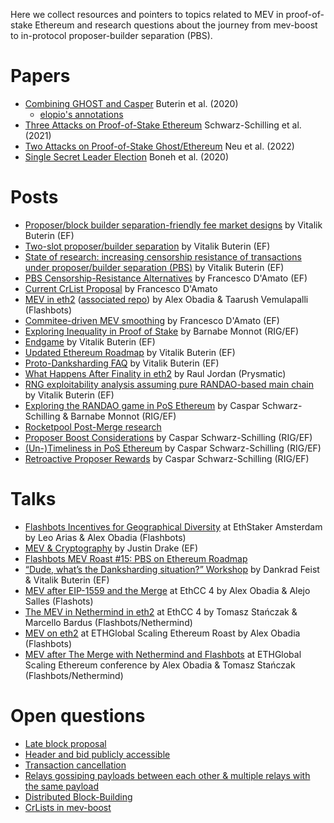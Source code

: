 Here we collect resources and pointers to topics related to MEV in proof-of-stake Ethereum and research questions about the journey from mev-boost to in-protocol proposer-builder separation (PBS).

# Papers

- [Combining GHOST and Casper](https://arxiv.org/abs/2003.03052) Buterin et al. (2020)
  - [elopio's annotations](https://elopio.keybase.pub/papers/2020-combining_ghost_and_casper.pdf) 
- [Three Attacks on Proof-of-Stake Ethereum](https://arxiv.org/abs/2110.10086) Schwarz-Schilling et al. (2021)
- [Two Attacks on Proof-of-Stake Ghost/Ethereum](https://arxiv.org/abs/2203.01315) Neu et al. (2022)
- [Single Secret Leader Election](https://eprint.iacr.org/2020/025.pdf) Boneh et al. (2020)

# Posts
- [Proposer/block builder separation-friendly fee market designs](https://ethresear.ch/t/proposer-block-builder-separation-friendly-fee-market-designs/9725) by Vitalik Buterin (EF)
- [Two-slot proposer/builder separation](https://ethresear.ch/t/two-slot-proposer-builder-separation/10980) by Vitalik Buterin (EF)
- [State of research: increasing censorship resistance of transactions under proposer/builder separation (PBS)](https://notes.ethereum.org/@vbuterin/pbs_censorship_resistance) by Vitalik Buterin (EF)
- [PBS Censorship-Resistance Alternatives](https://notes.ethereum.org/@fradamt/H1TsYRfJc) by Francesco D'Amato (EF)
- [Current CrList Proposal](https://notes.ethereum.org/@fradamt/H1ZqdtrBF) by Francesco D'Amato
- [MEV in eth2](https://writings.flashbots.net/research/mev-eth2/) ([associated repo](https://github.com/flashbots/eth2-research)) by Alex Obadia & Taarush Vemulapalli (Flashbots)
- [Commitee-driven MEV smoothing](https://ethresear.ch/t/committee-driven-mev-smoothing/10408) by Francesco D'Amato (EF)
- [Exploring Inequality in Proof of Stake](https://ethereum.github.io/beaconrunner/notebooks/naiveurn.html) by Barnabe Monnot (RIG/EF)
- [Endgame](https://vitalik.ca/general/2021/12/06/endgame.html) by Vitalik Buterin (EF)
- [Updated Ethereum Roadmap](https://twitter.com/VitalikButerin/status/1466411377107558402?s=20) by Vitalik Buterin (EF)
- [Proto-Danksharding FAQ](https://notes.ethereum.org/@vbuterin/proto_danksharding_faq) by Vitalik Buterin (EF)
- [What Happens After Finality in eth2](https://hackmd.io/@prysmaticlabs/finality) by Raul Jordan (Prysmatic)
- [RNG exploitability analysis assuming pure RANDAO-based main chain](https://ethresear.ch/t/rng-exploitability-analysis-assuming-pure-randao-based-main-chain/1825) by Vitalik Buterin (EF)
- [Exploring the RANDAO game in PoS Ethereum](https://ethereum.github.io/beaconrunner/notebooks/randao/randao.html) by Caspar Schwarz-Schilling & Barnabe Monnot (RIG/EF)
- [Rocketpool Post-Merge research](https://github.com/rocket-pool/rocketpool-research/tree/master/Post%20Merge)
- [Proposer Boost Considerations](https://notes.ethereum.org/@casparschwa/H1T0k7b85) by Caspar Schwarz-Schilling (RIG/EF)
- [(Un-)Timeliness in PoS Ethereum](https://notes.ethereum.org/@casparschwa/ByHu1XZUq) by Caspar Schwarz-Schilling (RIG/EF)
- [Retroactive Proposer Rewards](https://notes.ethereum.org/@casparschwa/S1vcyXZL9) by Caspar Schwarz-Schilling (RIG/EF)


# Talks
* [Flashbots Incentives for Geographical Diversity](https://youtu.be/GJwS7VF40wk?t=23285) at EthStaker Amsterdam by Leo Arias & Alex Obadia (Flashbots)
* [MEV & Cryptography](https://youtu.be/jLHf6yw7b5Y) by Justin Drake (EF)
* [Flashbots MEV Roast #15: PBS on Ethereum Roadmap](https://youtu.be/8mcm-jT2nq4)
* [“Dude, what’s the Danksharding situation?” Workshop](https://youtu.be/e9oudTr5BE4) by Dankrad Feist & Vitalik Buterin (EF)
* [MEV after EIP-1559 and the Merge](https://youtu.be/XhZ2FDMdVUM) at EthCC 4 by Alex Obadia & Alejo Salles (Flashots)
* [The MEV in Nethermind in eth2](https://youtu.be/6MeKNSqC2es) at EthCC 4 by Tomasz Stańczak & Marcello Bardus (Flashbots/Nethermind)
* [MEV on eth2](https://youtu.be/zsgC6mNP9eU) at ETHGlobal Scaling Ethereum Roast by Alex Obadia (Flashbots)
* [MEV after The Merge with Nethermind and Flashbots](https://youtu.be/Hjd9WowOa3g) at ETHGlobal Scaling Ethereum conference by Alex Obadia & Tomasz Stańczak (Flashbots/Nethermind)




# Open questions

- [Late block proposal](https://github.com/flashbots/mev-boost/issues/111)
- [Header and bid publicly accessible](https://github.com/flashbots/mev-boost/issues/112)
- [Transaction cancellation](https://github.com/flashbots/mev-boost/issues/113)
- [Relays gossiping payloads between each other & multiple relays with the same payload](https://github.com/flashbots/mev-boost/issues/122)
- [Distributed Block-Building](https://github.com/flashbots/mev-boost/issues/139)
- [CrLists in mev-boost](https://github.com/flashbots/mev-boost/issues/215)